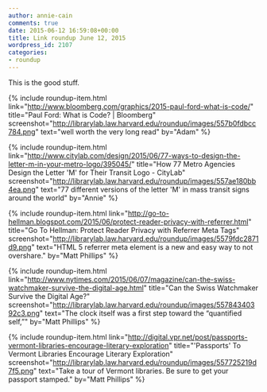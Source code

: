 ```yaml
---
author: annie-cain
comments: true
date: 2015-06-12 16:59:08+00:00
title: Link roundup June 12, 2015
wordpress_id: 2107
categories:
- roundup
---
```


This is the good stuff.

{% include roundup-item.html
  link="http://www.bloomberg.com/graphics/2015-paul-ford-what-is-code/"
  title="Paul Ford: What is Code? | Bloomberg"
  screenshot="http://librarylab.law.harvard.edu/roundup/images/557b0fdbcc784.png"
  text="well worth the very long read"
  by="Adam"
%}

{% include roundup-item.html
  link="http://www.citylab.com/design/2015/06/77-ways-to-design-the-letter-m-in-your-metro-logo/395045/"
  title="How 77 Metro Agencies Design the Letter 'M' for Their Transit Logo - CityLab"
  screenshot="http://librarylab.law.harvard.edu/roundup/images/557ae180bb4ea.png"
  text="77 different versions of the letter 'M' in mass transit signs around the world"
  by="Annie"
%}

{% include roundup-item.html
  link="http://go-to-hellman.blogspot.com/2015/06/protect-reader-privacy-with-referrer.html"
  title="Go To Hellman: Protect Reader Privacy with Referrer Meta Tags"
  screenshot="http://librarylab.law.harvard.edu/roundup/images/5579fdc2871d9.png"
  text="HTML 5 referrer meta element is a new and easy way to not overshare."
  by="Matt Phillips"
%}


{% include roundup-item.html
  link="http://www.nytimes.com/2015/06/07/magazine/can-the-swiss-watchmaker-survive-the-digital-age.html"
  title="Can the Swiss Watchmaker Survive the Digital Age?"
  screenshot="http://librarylab.law.harvard.edu/roundup/images/55784340392c3.png"
  text="The clock itself was a first step toward the “quantified self,”"
  by="Matt Phillips"
%}

{% include roundup-item.html
  link="http://digital.vpr.net/post/passports-vermont-libraries-encourage-literary-exploration"
  title="'Passports' To Vermont Libraries Encourage Literary Exploration"
  screenshot="http://librarylab.law.harvard.edu/roundup/images/557725219d7f5.png"
  text="Take a tour of Vermont libraries. Be sure to get your passport stamped."
  by="Matt Phillips"
%}
